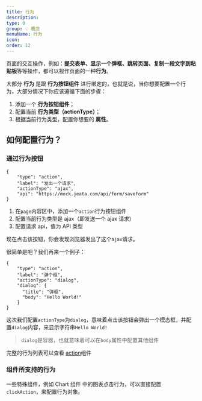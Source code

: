```yaml
---
title: 行为
description:
type: 0
group: 💡 概念
menuName: 行为
icon:
order: 12
---
```


页面的交互操作，例如：**提交表单、显示一个弹框、跳转页面、复制一段文字到粘贴板**等等操作，都可以视作页面的一种**行为**。

大部分 **行为** 是跟 **行为按钮组件** 进行绑定的，也就是说，当你想要配置一个行为，大部分情况下你应该遵循下面的步骤：

1. 添加一个 **行为按钮组件**；
2. 配置当前 **行为类型（actionType）**；
3. 根据当前行为类型，配置你想要的 **属性**。

## 如何配置行为？

### 通过行为按钮

```schema: scope="body"
{
    "type": "action",
    "label": "发出一个请求",
    "actionType": "ajax",
    "api": "https://mock.jeata.com/api/form/saveForm"
}
```

1. 在`page`内容区中，添加一个`action`行为按钮组件
2. 配置当前行为类型是 ajax（即发送一个 ajax 请求)
3. 配置请求 api，值为 API 类型

现在点击该按钮，你会发现浏览器发出了这个`ajax`请求。

很简单是吧？我们再来一个例子：

```schema: scope="body"
{
    "type": "action",
    "label": "弹个框",
    "actionType": "dialog",
    "dialog": {
      "title": "弹框",
      "body": "Hello World!"
    }
}
```

这次我们配置`actionType`为`dialog`，意味着点击该按钮会弹出一个模态框，并配置`dialog`内容，来显示字符串`Hello World!`

> `dialog`是容器，也就意味着可以在`body`属性中配置其他组件

完整的行为列表可以查看 [action](../../components/action)组件

### 组件所支持的行为

一些特殊组件，例如 Chart 组件 中的图表点击行为，可以直接配置`clickAction`，来配置行为对象。
